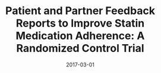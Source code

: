 ---
articlename2: Reddy 
title: >-
  Patient and Partner Feedback Reports to Improve Statin Medication Adherence: A Randomized Control Trial
date: 2017-03-01
summary: >-
  Simple nudges such as reminders and feedback reports to either a patient or a partner may facilitate improved medication adherence.
authors: >-
  Ashok Reddy, Tiffany L. Huseman, Anne Canamucio, Steven C. Marcus, David A. AschK, evin Volpp, Judith A. Long
externallink: 'https://link.springer.com/article/10.1007%2Fs11606-016-3858-0'
journal: J Gen Intern Med
---